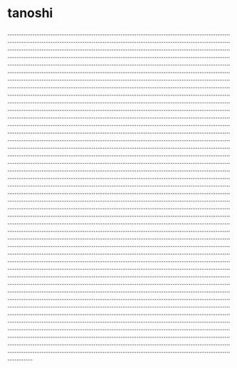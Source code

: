 # tanoshi
..................................................................................................................................................................................................................................................................................................................................................................................................................................................................................................................................................................................................................................................................................................................................................................................................................................................................................................................................................................................................................................................................................................................................................................................................................................................................................................................................................................................................................................................................................................................................................................................................................................................................................................................................................................................................................................................................................................................................................................................................................................................................................................................................................................................................................................................................................................................................................................................................................................................................................................................................................................................................................................................................................................................................................................................................................................................................................................................................................................................................................................................................................................................................................................................................................................................................................................................................................................................................................................................................................................................................................................................................................................................................................................................................................................................................................................................................................................................................................................................................................................................................................................................................................................................................................................................................................................................................................................................................................................................................................................................................................................................................................................................................................................................................................................................................................................................................................................................................................................................................................................................................................................................................................................................................................................................................................................................................................................................................................................................................................................................................................................